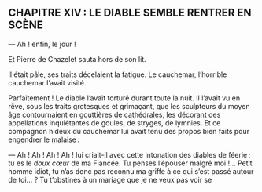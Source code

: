 ## CHAPITRE XIV : LE DIABLE SEMBLE RENTRER EN SCÈNE

— Ah ! enfin, le jour !

Et Pierre de Chazelet sauta hors de son lit.

Il était pâle, ses traits décelaient la fatigue. Le cauchemar, l’horrible cauchemar l’avait visité.

Parfaitement ! Le diable l’avait torturé durant toute la nuit. Il l’avait vu
en rêve, sous les traits grotesques et grimaçant, que les sculpteurs du moyen âge contournaient en gouttières de cathédrales, les décorant des appellations inquiétantes de goules, de stryges, de lymnies. Et ce compagnon hideux du cauchemar lui avait tenu des propos bien faits pour engendrer le malaise :

— Ah ! Ah ! Ah ! Ah ! lui criait-il avec cette intonation des diables de féerie ; tu es le _doux cœur_ de ma Fiancée. Tu penses l’épouser malgré moi !… Petit homme idiot, tu n’as donc pas reconnu ma griffe à ce qui s’est passé autour de toi… ? Tu t’obstines à un mariage que je ne veux pas voir se
